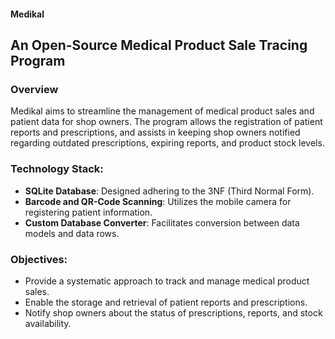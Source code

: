 #### Medikal
## An Open-Source Medical Product Sale Tracing Program

### Overview
Medikal aims to streamline the management of medical product sales and patient data for shop owners. The program allows the registration of patient reports and prescriptions, and assists in keeping shop owners notified regarding outdated prescriptions, expiring reports, and product stock levels.

### Technology Stack:
- **SQLite Database**: Designed adhering to the 3NF (Third Normal Form).
- **Barcode and QR-Code Scanning**: Utilizes the mobile camera for registering patient information.
- **Custom Database Converter**: Facilitates conversion between data models and data rows.

### Objectives:
- Provide a systematic approach to track and manage medical product sales.
- Enable the storage and retrieval of patient reports and prescriptions.
- Notify shop owners about the status of prescriptions, reports, and stock availability.
